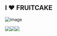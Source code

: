 ## I ♥︎ FRUITCAKE

![image](https://github.com/user-attachments/assets/17131691-d2c1-4330-850e-bf08cccc09f9)

![](https://64.media.tumblr.com/72f8a797e5dd157c1170b9c685d8fb21/26e04d3bb0c43dfd-3c/s100x200/51e3acc836dc44f390a9213ffdd34a130ffca3c9.pnj)![](https://64.media.tumblr.com/a05579621d390dc2fff36d56b608b166/26e04d3bb0c43dfd-36/s100x200/156f4ea6084106f166e53b5f3caf744ee3a4122c.pnj)![](https://64.media.tumblr.com/de678225bdc8bad1d9c64c374177ca91/26e04d3bb0c43dfd-e1/s100x200/7cc2dc2cbe2be2c2ceb53272eb1dddd7b90c2193.pnj)
